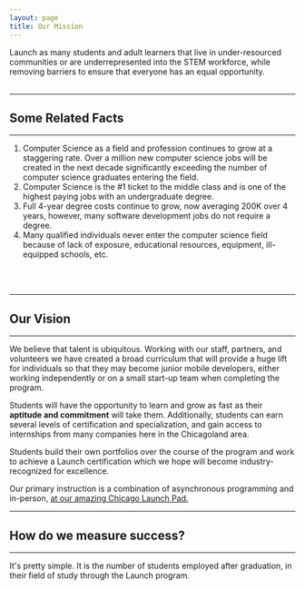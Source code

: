 ```yaml
---
layout: page
title: Our Mission
---
```


<div class="boxBorder">
Launch as many students and adult learners that live in under-resourced communities or are underrepresented into the STEM workforce, while removing barriers to ensure that everyone has an equal opportunity.
</div>
<br>

---
## Some Related Facts
---
1. Computer Science as a field and profession continues to grow at a staggering rate. Over a million new computer science jobs will be created in the next decade significantly exceeding the number of computer science graduates entering the field.
2. Computer Science is the #1 ticket to the middle class and is one of the highest paying jobs with an undergraduate degree.
3. Full 4-year degree costs continue to grow, now averaging 200K over 4 years, however, many software development jobs do not require a degree.
4. Many qualified individuals never enter the computer science field because of lack of exposure, educational resources, equipment, ill-equipped schools, etc.
<br>
<br>

---
## Our Vision
---
We believe that talent is ubiquitous. Working with our staff, partners, and volunteers we have created a broad curriculum that will provide a huge lift for individuals so that they may become junior mobile developers, either working independently or on a small start-up team when completing the program.

Students will have the opportunity to learn and grow as fast as their **aptitude and commitment** will take them. Additionally, students can earn several levels of certification and specialization, and gain access to internships from many companies here in the Chicagoland area.

Students build their own portfolios over the course of the program and work to achieve a Launch certification which we hope will become industry-recognized for excellence.

Our primary instruction is a combination of asynchronous programming and in-person, [at our amazing  Chicago Launch Pad.](./location)

---
## How do we measure success?
---
It's pretty simple. It is the number of students employed after graduation, in their field of study through the Launch program. 
